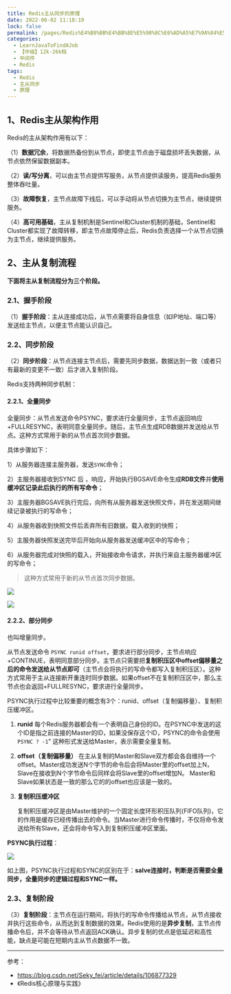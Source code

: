 ```yaml
---
title: Redis主从同步的原理
date: 2022-06-02 11:18:19
lock: false
permalink: /pages/Redis%E4%B8%BB%E4%BB%8E%E5%90%8C%E6%AD%A5%E7%9A%84%E5%8E%9F%E7%90%86
categories: 
  - LearnJavaToFindAJob
  - 【中级】12k-26k档
  - 中间件
  - Redis
tags: 
  - Redis
  - 主从同步
  - 原理
---
```

## 1、Redis主从架构作用

Redis的主从架构作用有以下：

（1）**数据冗余**，将数据热备份到从节点，即使主节点由于磁盘损坏丢失数据，从节点依然保留数据副本。

（2）**读/写分离**，可以由主节点提供写服务，从节点提供读服务，提高Redis服务整体吞吐量。

（3）**故障恢复**，主节点故障下线后，可以手动将从节点切换为主节点，继续提供服务。

（4）**高可用基础**，主从复制机制是Sentinel和Cluster机制的基础，Sentinel和Cluster都实现了故障转移，即主节点故障停止后，Redis负责选择一个从节点切换为主节点，继续提供服务。

## 2、主从复制流程

**下面将主从复制流程分为三个阶段。**

### 2.1、握手阶段

（1）**握手阶段**：主从连接成功后，从节点需要将自身信息（如IP地址、端口等）发送给主节点，以便主节点能认识自己。

### 2.2、同步阶段

（2）**同步阶段**：从节点连接主节点后，需要先同步数据，数据达到一致（或者只有最新的变更不一致）后才进入复制阶段。

Redis支持两种同步机制：

#### 2.2.1、全量同步

全量同步：从节点发送命令PSYNC，要求进行全量同步，主节点返回响应+FULLRESYNC，表明同意全量同步。随后，主节点生成RDB数据并发送给从节点。这种方式常用于新的从节点首次同步数据。

具体步骤如下：

1）从服务器连接主服务器，发送`SYNC`命令；

2）主服务器接收到SYNC 后 ，响应，开始执行BGSAVE命令生成**RDB文件**并**使用缓冲区记录此后执行的所有写命令**；

3）主服务器BGSAVE执行完后，向所有从服务器发送快照文件，并在发送期间继续记录被执行的写命令；

4）从服务器收到快照文件后丢弃所有旧数据，载入收到的快照；

5）主服务器快照发送完毕后开始向从服务器发送缓冲区中的写命令；

6）从服务器完成对快照的载入，开始接收命令请求，并执行来自主服务器缓冲区的写命令；

> 这种方式常用于新的从节点首次同步数据。

![](https://img-blog.csdn.net/20160223183521160)

![](https://img-blog.csdnimg.cn/20200620204750496.png)

#### 2.2.2、部分同步

也叫增量同步。

从节点发送命令 `PSYNC runid offset`，要求进行部分同步，主节点响应+CONTINUE，表明同意部分同步。主节点只需要把**复制积压区中offset偏移量之后的命令发送给从节点即可**（主节点会将执行的写命令都写入复制积压区）。这种方式常用于主从连接断开重连时同步数据。如果offset不在复制积压区中，那么主节点也会返回+FULLRESYNC，要求进行全量同步。



PSYNC执行过程中比较重要的概念有3个：runid、offset（复制偏移量）、复制积压缓冲区。

1. **runid**
   每个Redis服务器都会有一个表明自己身份的ID。在PSYNC中发送的这个ID是指之前连接的Master的ID，如果没保存这个ID，PSYNC的命令会使用 `PSYNC ? -1`” 这种形式发送给Master，表示需要全量复制。

2. **offset（复制偏移量）**
   在主从复制的Master和Slave双方都会各自维持一个offset。Master成功发送N个字节的命令后会将Master里的offset加上N，Slave在接收到N个字节命令后同样会将Slave里的offset增加N。
   Master和Slave如果状态是一致的那么它的的offset也应该是一致的。

3. **复制积压缓冲区**

   复制积压缓冲区是由Master维护的一个固定长度环形积压队列(FIFO队列)，它的作用是缓存已经传播出去的命令。当Master进行命令传播时，不仅将命令发送给所有Slave，还会将命令写入到复制积压缓冲区里面。

**PSYNC执行过程**：

![](https://img-blog.csdnimg.cn/202006202059144.png)

如上图，PSYNC执行过程和SYNC的区别在于：**salve连接时，判断是否需要全量同步，全量同步的逻辑过程和SYNC一样。**



### 2.3、复制阶段

（3）**复制阶段**：主节点在运行期间，将执行的写命令传播给从节点，从节点接收并执行这些命令，从而达到复制数据的效果。Redis使用的是**异步复制**，主节点传播命令后，并不会等待从节点返回ACK确认。异步复制的优点是低延迟和高性能，缺点是可能在短期内主从节点数据不一致。



---

参考：

- https://blog.csdn.net/Seky_fei/article/details/106877329
- 《Redis核心原理与实践》

